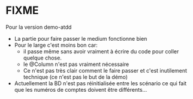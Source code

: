 # FIXME

Pour la version demo-atdd

* La partie pour faire passer le medium fonctionne bien
* Pour le large c'est moins bon car: 
    - il passe même sans avoir vraiment à écrire du code pour coller quelque chose. 
    - le @Column n'est pas vraiment nécessaire
    - Ce n'est pas très clair comment le faire passer et c'est inutilement technique (ce n'est pas le but de la démo)
* Actuellement la BD n'est pas réinitialisée entre les scénario ce qui fait que les numéros de comptes doivent être différents...
